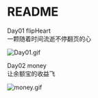 # README

Day01 flipHeart<br />一颗随着时间流逝不停翻页的心

![Day01.gif](https://cdn.nlark.com/yuque/0/2019/gif/176310/1547841159322-990fedb9-86f6-4b9d-941c-ca3d6039677e.gif#align=left&display=inline&height=617&linkTarget=_blank&name=Day01.gif&originHeight=617&originWidth=544&size=2238590&width=544#align=left&display=inline&height=617&linkTarget=_blank&originHeight=617&originWidth=544&width=544)

Day02 money<br />让余额宝的收益飞

![money.gif](https://cdn.nlark.com/yuque/0/2019/gif/176310/1547888440051-9b013cba-8267-4382-aca3-6e5af1d7f28b.gif#align=left&display=inline&height=960&linkTarget=_blank&name=money.gif&originHeight=960&originWidth=544&size=2166314&width=544)
